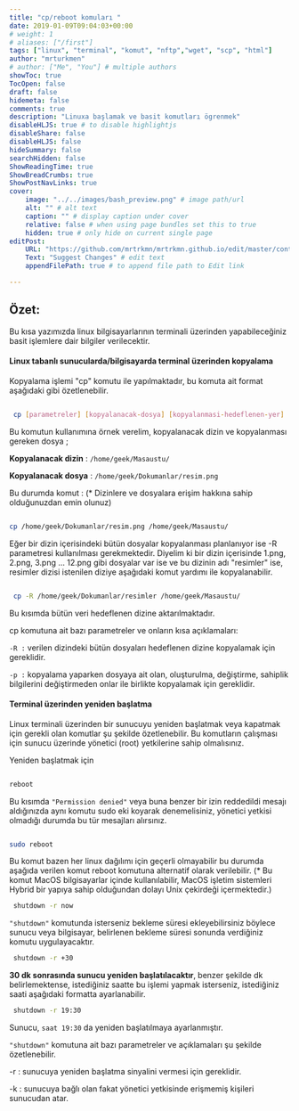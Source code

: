 ```yaml
---
title: "cp/reboot komuları "
date: 2019-01-09T09:04:03+00:00
# weight: 1
# aliases: ["/first"]
tags: ["linux", "terminal", "komut", "nftp","wget", "scp", "html"]
author: "mrturkmen"
# author: ["Me", "You"] # multiple authors
showToc: true
TocOpen: false
draft: false
hidemeta: false
comments: true
description: "Linuxa başlamak ve basit komutları ögrenmek"
disableHLJS: true # to disable highlightjs
disableShare: false
disableHLJS: false
hideSummary: false
searchHidden: false
ShowReadingTime: true
ShowBreadCrumbs: true
ShowPostNavLinks: true
cover:
    image: "../../images/bash_preview.png" # image path/url
    alt: "" # alt text
    caption: "" # display caption under cover
    relative: false # when using page bundles set this to true
    hidden: true # only hide on current single page
editPost:
    URL: "https://github.com/mrtrkmn/mrtrkmn.github.io/edit/master/content"
    Text: "Suggest Changes" # edit text
    appendFilePath: true # to append file path to Edit link

---
```


## Özet:

Bu kısa yazımızda linux bilgisayarlarının terminali üzerinden yapabileceğiniz basit işlemlere dair bilgiler verilecektir. 


#### Linux tabanlı sunucularda/bilgisayarda terminal üzerinden kopyalama

Kopyalama işlemi "cp" komutu ile yapılmaktadır, bu komuta ait format aşağıdaki gibi özetlenebilir.

```bash

 cp [parametreler] [kopyalanacak-dosya] [kopyalanmasi-hedeflenen-yer] 

```

Bu komutun kullanımına örnek verelim,  kopyalanacak dizin ve kopyalanması gereken dosya ;

__Kopyalanacak dizin__ : `/home/geek/Masaustu/`

__Kopyalanacak dosya__ : `/home/geek/Dokumanlar/resim.png`

Bu durumda komut :  (* Dizinlere ve dosyalara erişim hakkına sahip olduğunuzdan emin olunuz)

```bash

cp /home/geek/Dokumanlar/resim.png /home/geek/Masaustu/

```

 Eğer bir dizin içerisindeki bütün dosyalar kopyalanması planlanıyor ise -R parametresi kullanılması gerekmektedir. Diyelim ki bir dizin içerisinde 1.png, 2.png, 3.png ... 12.png gibi dosyalar var ise ve bu dizinin adı "resimler" ise, resimler dizisi istenilen diziye aşağıdaki komut yardımı ile kopyalanabilir.

```bash

 cp -R /home/geek/Dokumanlar/resimler /home/geek/Masaustu/

```

Bu kısımda bütün veri hedeflenen dizine aktarılmaktadır.

cp komutuna ait bazı parametreler ve onların kısa açıklamaları:

`-R :` verilen dizindeki bütün dosyaları hedeflenen dizine kopyalamak için gereklidir.

`-p :` kopyalama yaparken dosyaya ait olan, oluşturulma, değiştirme, sahiplik bilgilerini değiştirmeden
      onlar ile birlikte kopyalamak için gereklidir.


#### Terminal üzerinden yeniden başlatma 

Linux terminali üzerinden bir sunucuyu yeniden başlatmak veya kapatmak için gerekli olan komutlar şu şekilde özetlenebilir. Bu komutların çalışması için sunucu üzerinde yönetici (root) yetkilerine sahip olmalısınız.

Yeniden başlatmak için

```bash

reboot

```

 Bu kısımda `"Permission denied"` veya buna benzer bir izin reddedildi mesajı aldığınızda aynı komutu sudo eki koyarak denemelisiniz, yönetici yetkisi olmadığı durumda bu tür mesajları alırsınız.

```bash

sudo reboot

```

Bu komut bazen her linux dağılımı için geçerli olmayabilir bu durumda  aşağıda verilen komut reboot komutuna alternatif olarak verilebilir.  (* Bu komut MacOS bilgisayarlar içinde kullanılabilir, MacOS işletim sistemleri Hybrid bir yapıya sahip olduğundan dolayı Unix çekirdeği içermektedir.)

```bash
 shutdown -r now 
```

`"shutdown"` komutunda isterseniz bekleme süresi ekleyebilirsiniz böylece sunucu veya bilgisayar, belirlenen bekleme süresi sonunda verdiğiniz komutu uygulayacaktır.

```bash
 shutdown -r +30
```

__30 dk sonrasında sunucu yeniden başlatılacaktır__, benzer şekilde dk belirlemektense, istediğiniz saatte bu işlemi yapmak isterseniz, istediğiniz saati aşağıdaki formatta ayarlanabilir.

```bash
 shutdown -r 19:30
```

 Sunucu, `saat 19:30` da yeniden başlatılmaya ayarlanmıştır.

`"shutdown"` komutuna ait bazı parametreler ve açıklamaları şu şekilde özetlenebilir.

-r : sunucuya yeniden başlatma sinyalini vermesi için gereklidir.

-k : sunucuya bağlı olan fakat yönetici yetkisinde erişmemiş kişileri sunucudan atar.

